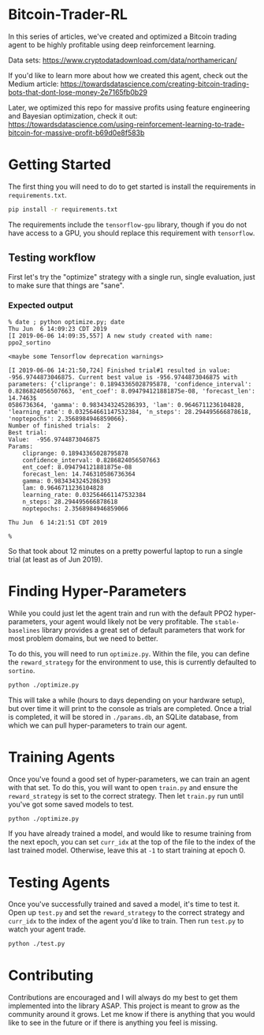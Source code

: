 # Bitcoin-Trader-RL

In this series of articles, we've created and optimized a Bitcoin trading agent to be highly profitable using deep reinforcement learning.

Data sets: https://www.cryptodatadownload.com/data/northamerican/

If you'd like to learn more about how we created this agent, check out the Medium article: https://towardsdatascience.com/creating-bitcoin-trading-bots-that-dont-lose-money-2e7165fb0b29

Later, we optimized this repo for massive profits using feature engineering and Bayesian optimization, check it out:
https://towardsdatascience.com/using-reinforcement-learning-to-trade-bitcoin-for-massive-profit-b69d0e8f583b

# Getting Started

The first thing you will need to do to get started is install the requirements in `requirements.txt`.

 ```bash
 pip install -r requirements.txt
 ```

 The requirements include the `tensorflow-gpu` library, though if you do not have access to a GPU, you should replace this requirement with `tensorflow`.

## Testing workflow

First let's try the "optimize" strategy with a single run, single evaluation, just to make sure that things are "sane".

### Expected output

```
% date ; python optimize.py; date
Thu Jun  6 14:09:23 CDT 2019
[I 2019-06-06 14:09:35,557] A new study created with name: ppo2_sortino

<maybe some Tensorflow deprecation warnings>

[I 2019-06-06 14:21:50,724] Finished trial#1 resulted in value: -956.9744873046875. Current best value is -956.9744873046875 with parameters: {'cliprange': 0.18943365028795878, 'confidence_interval': 0.8286824056507663, 'ent_coef': 8.094794121881875e-08, 'forecast_len': 14.7463$
0586736364, 'gamma': 0.9834343245286393, 'lam': 0.9646711236104828, 'learning_rate': 0.032564661147532384, 'n_steps': 28.294495666878618, 'noptepochs': 2.3568984946859066}.
Number of finished trials:  2
Best trial:
Value:  -956.9744873046875
Params:
    cliprange: 0.18943365028795878
    confidence_interval: 0.8286824056507663
    ent_coef: 8.094794121881875e-08
    forecast_len: 14.746310586736364
    gamma: 0.9834343245286393
    lam: 0.9646711236104828
    learning_rate: 0.032564661147532384
    n_steps: 28.294495666878618
    noptepochs: 2.3568984946859066

Thu Jun  6 14:21:51 CDT 2019

%
```

So that took about 12 minutes on a pretty powerful laptop to run a single trial (at least as of Jun 2019).

 # Finding Hyper-Parameters

While you could just let the agent train and run with the default PPO2 hyper-parameters, your agent would likely not be very profitable. The `stable-baselines` library provides a great set of default parameters that work for most problem domains, but  we need to better.

To do this, you will need to run `optimize.py`. Within the file, you can define the `reward_strategy` for the environment to use, this is currently defaulted to `sortino`.

```bash
python ./optimize.py
```

This will take a while (hours to days depending on your hardware setup), but over time it will print to the console as trials are completed. Once a trial is completed, it will be stored in `./params.db`, an SQLite database, from which we can pull hyper-parameters to train our agent.

# Training Agents

Once you've found a good set of hyper-parameters, we can train an agent with that set. To do this, you will want to open `train.py` and ensure the `reward_strategy` is set to the correct strategy. Then let `train.py` run until you've got some saved models to test.

```bash
python ./optimize.py
```

If you have already trained a model, and would like to resume training from the next epoch, you can set `curr_idx` at the top of the file to the index of the last trained model. Otherwise, leave this at `-1` to start training at epoch 0.

# Testing Agents

Once you've successfully trained and saved a model, it's time to test it. Open up `test.py` and set the `reward_strategy` to the correct strategy and `curr_idx` to the index of the agent you'd like to train. Then run `test.py` to watch your agent trade.

```bash
python ./test.py
```

# Contributing

Contributions are encouraged and I will always do my best to get them implemented into the library ASAP. This project is meant to grow as the community around it grows. Let me know if there is anything that you would like to see in the future or if there is anything you feel is missing.
